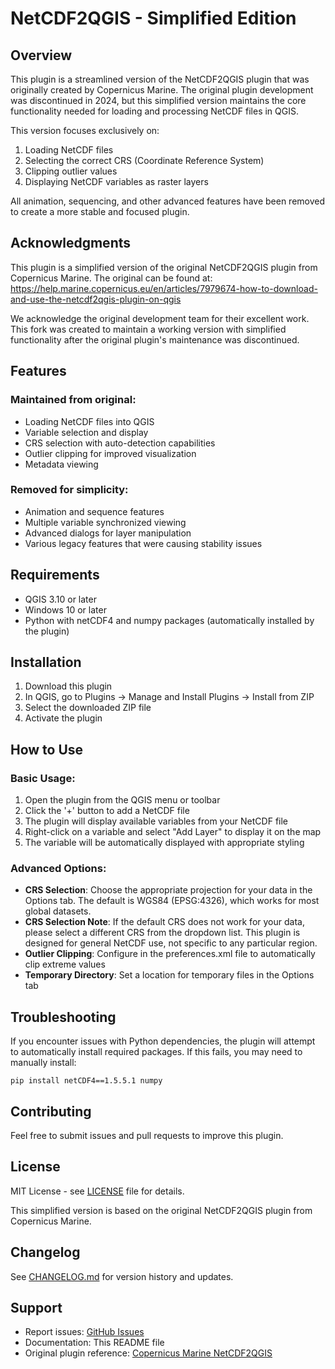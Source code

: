 # NetCDF2QGIS - Simplified Edition

## Overview
This plugin is a streamlined version of the NetCDF2QGIS plugin that was originally created by Copernicus Marine. The original plugin development was discontinued in 2024, but this simplified version maintains the core functionality needed for loading and processing NetCDF files in QGIS.

This version focuses exclusively on:
1. Loading NetCDF files
2. Selecting the correct CRS (Coordinate Reference System)
3. Clipping outlier values
4. Displaying NetCDF variables as raster layers

All animation, sequencing, and other advanced features have been removed to create a more stable and focused plugin.

## Acknowledgments
This plugin is a simplified version of the original NetCDF2QGIS plugin from Copernicus Marine. The original can be found at: https://help.marine.copernicus.eu/en/articles/7979674-how-to-download-and-use-the-netcdf2qgis-plugin-on-qgis

We acknowledge the original development team for their excellent work. This fork was created to maintain a working version with simplified functionality after the original plugin's maintenance was discontinued.

## Features

### Maintained from original:
- Loading NetCDF files into QGIS
- Variable selection and display
- CRS selection with auto-detection capabilities
- Outlier clipping for improved visualization
- Metadata viewing

### Removed for simplicity:
- Animation and sequence features
- Multiple variable synchronized viewing
- Advanced dialogs for layer manipulation
- Various legacy features that were causing stability issues

## Requirements
- QGIS 3.10 or later
- Windows 10 or later
- Python with netCDF4 and numpy packages (automatically installed by the plugin)

## Installation
1. Download this plugin
2. In QGIS, go to Plugins → Manage and Install Plugins → Install from ZIP
3. Select the downloaded ZIP file
4. Activate the plugin

## How to Use

### Basic Usage:
1. Open the plugin from the QGIS menu or toolbar
2. Click the '+' button to add a NetCDF file
3. The plugin will display available variables from your NetCDF file
4. Right-click on a variable and select "Add Layer" to display it on the map
5. The variable will be automatically displayed with appropriate styling

### Advanced Options:
- **CRS Selection**: Choose the appropriate projection for your data in the Options tab. The default is WGS84 (EPSG:4326), which works for most global datasets.
- **CRS Selection Note**: If the default CRS does not work for your data, please select a different CRS from the dropdown list. This plugin is designed for general NetCDF use, not specific to any particular region.
- **Outlier Clipping**: Configure in the preferences.xml file to automatically clip extreme values
- **Temporary Directory**: Set a location for temporary files in the Options tab

## Troubleshooting
If you encounter issues with Python dependencies, the plugin will attempt to automatically install required packages. If this fails, you may need to manually install:
```
pip install netCDF4==1.5.5.1 numpy
```

## Contributing
Feel free to submit issues and pull requests to improve this plugin.

## License
MIT License - see [LICENSE](LICENSE) file for details.

This simplified version is based on the original NetCDF2QGIS plugin from Copernicus Marine.

## Changelog
See [CHANGELOG.md](CHANGELOG.md) for version history and updates.

## Support
- Report issues: [GitHub Issues](https://github.com/NguyenTruongAnLab/NetCDF2QGIS-Simplified/issues)
- Documentation: This README file
- Original plugin reference: [Copernicus Marine NetCDF2QGIS](https://help.marine.copernicus.eu/en/articles/7979674-how-to-download-and-use-the-netcdf2qgis-plugin-on-qgis)

